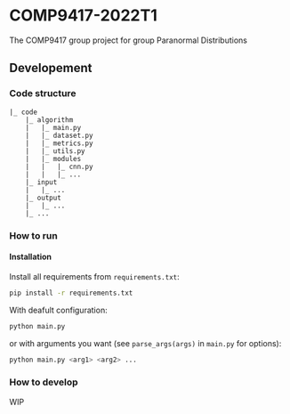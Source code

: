 # COMP9417-2022T1
The COMP9417 group project for group Paranormal Distributions

## Developement

### Code structure

```Text
|_ code
    |_ algorithm
    |   |_ main.py
    |   |_ dataset.py
    |   |_ metrics.py
    |   |_ utils.py
    |   |_ modules
    |   |   |_ cnn.py
    |   |   |_ ...     
    |_ input
    |   |_ ...
    |_ output
    |   |_ ...
    |_ ...
```

### How to run

#### Installation
Install all requirements from `requirements.txt`:

```Bash
pip install -r requirements.txt
```

With deafult configuration:
```python 
python main.py
```

or with arguments you want (see `parse_args(args)` in `main.py` for options):

```python 
python main.py <arg1> <arg2> ...
```

### How to develop

WIP